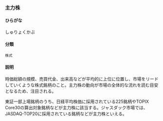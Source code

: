 <div style="display:none;">

## [あ行](securities-terms?id=あ行)
## [か行](securities-terms?id=か行)
## [さ行](securities-terms?id=さ行)

</div>

### 主力株

#### ひらがな

しゅりょくかぶ

#### 分類

`株式`

#### 説明

時価総額の規模、売買代金、出来高などが平均的に上位に位置し、市場をリードしていくような株式銘柄のこと。主力株の動向が市場の全体的な流れを読む目安となるため、注目される。
 
東証一部上場銘柄のうち、日経平均株価に採用されている225銘柄やTOPIX Core30の算出対象銘柄などが主力株に該当する。ジャスダック市場では、JASDAQ-TOP20に採用されている銘柄などが主力株といえる。

<div style="display:none;">

## [た行](securities-terms?id=た行)
## [な行](securities-terms?id=な行)
## [は行](securities-terms?id=は行)
## [ま行](securities-terms?id=ま行)
## [や行](securities-terms?id=や行)
## [ら行](securities-terms?id=ら行)
## [わ行](securities-terms?id=わ行)
## [英数字・記号](securities-terms?id=英数字・記号)

</div>

